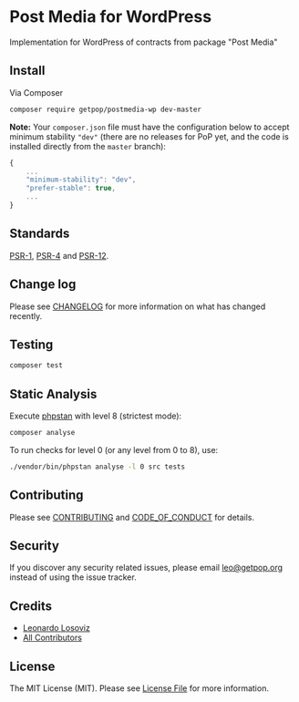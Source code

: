 # Post Media for WordPress

<!--
[![Latest Version on Packagist][ico-version]][link-packagist]
[![Software License][ico-license]](LICENSE.md)
[![Build Status][ico-travis]][link-travis]
[![Coverage Status][ico-scrutinizer]][link-scrutinizer]
[![Quality Score][ico-code-quality]][link-code-quality]
[![Total Downloads][ico-downloads]][link-downloads]
-->

Implementation for WordPress of contracts from package "Post Media"

## Install

Via Composer

``` bash
composer require getpop/postmedia-wp dev-master
```

**Note:** Your `composer.json` file must have the configuration below to accept minimum stability `"dev"` (there are no releases for PoP yet, and the code is installed directly from the `master` branch):

```javascript
{
    ...
    "minimum-stability": "dev",
    "prefer-stable": true,
    ...
}
```

<!--
## Usage

``` php
```
-->

## Standards

[PSR-1](https://www.php-fig.org/psr/psr-1), [PSR-4](https://www.php-fig.org/psr/psr-4) and [PSR-12](https://www.php-fig.org/psr/psr-12).

## Change log

Please see [CHANGELOG](CHANGELOG.md) for more information on what has changed recently.

## Testing

``` bash
composer test
```

## Static Analysis

Execute [phpstan](https://github.com/phpstan/phpstan) with level 8 (strictest mode):

``` bash
composer analyse
```

To run checks for level 0 (or any level from 0 to 8), use:

``` bash
./vendor/bin/phpstan analyse -l 0 src tests
```

## Contributing

Please see [CONTRIBUTING](CONTRIBUTING.md) and [CODE_OF_CONDUCT](CODE_OF_CONDUCT.md) for details.

## Security

If you discover any security related issues, please email leo@getpop.org instead of using the issue tracker.

## Credits

- [Leonardo Losoviz][link-author]
- [All Contributors][link-contributors]

## License

The MIT License (MIT). Please see [License File](LICENSE.md) for more information.

[ico-version]: https://img.shields.io/packagist/v/getpop/postmedia-wp.svg?style=flat-square
[ico-license]: https://img.shields.io/badge/license-MIT-brightgreen.svg?style=flat-square
[ico-travis]: https://img.shields.io/travis/getpop/postmedia-wp/master.svg?style=flat-square
[ico-scrutinizer]: https://img.shields.io/scrutinizer/coverage/g/getpop/postmedia-wp.svg?style=flat-square
[ico-code-quality]: https://img.shields.io/scrutinizer/g/getpop/postmedia-wp.svg?style=flat-square
[ico-downloads]: https://img.shields.io/packagist/dt/getpop/postmedia-wp.svg?style=flat-square

[link-packagist]: https://packagist.org/packages/getpop/postmedia-wp
[link-travis]: https://travis-ci.org/getpop/postmedia-wp
[link-scrutinizer]: https://scrutinizer-ci.com/g/getpop/postmedia-wp/code-structure
[link-code-quality]: https://scrutinizer-ci.com/g/getpop/postmedia-wp
[link-downloads]: https://packagist.org/packages/getpop/postmedia-wp
[link-author]: https://github.com/leoloso
[link-contributors]: ../../contributors
